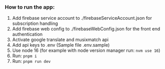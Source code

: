 ### How to run the app:
1. Add firebase service account to ./firebaseServiceAccount.json for subscription handling
2. Add firebase web config to ./firebaseWebConfig.json for the front end authentication
3. Activate google translate and musixmatch api
4. Add api keys to .env (Sample file .env.sample)
5. Use node 16 (for example with node version manager run: `nvm use 16`)
6. Run: `pnpm i`
7. Run: `pnpm run dev`

